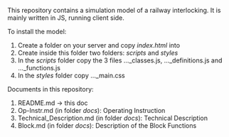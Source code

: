 This repository contains a simulation model of a railway interlocking.
It is mainly written in JS, running client side.

To install the model:
1. Create a folder on your server and copy *index.html* into
2. Create inside this folder two folders: *scripts* and *styles*
3. In the *scripts* folder copy the 3 files ..._classes.js, ..._definitions.js and ..._functions.js
4. In the *styles* folder copy ..._main.css

Documents in this repository:
1. README.md -> this doc
2. Op-Instr.md (in folder *docs*): Operating Instruction
3. Technical_Description.md (in folder *docs*): Technical Description
4. Block.md (in folder *docs*): Description of the Block Functions
